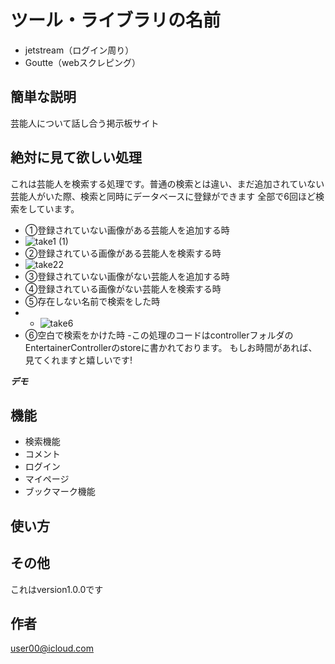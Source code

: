 # ツール・ライブラリの名前

- jetstream（ログイン周り）
- Goutte（webスクレピング）


## 簡単な説明

芸能人について話し合う掲示板サイト　


## 絶対に見て欲しい処理
これは芸能人を検索する処理です。普通の検索とは違い、まだ追加されていない芸能人がいた際、検索と同時にデータベースに登録ができます
全部で6回ほど検索をしています。
- ①登録されていない画像がある芸能人を追加する時
- ![take1 (1)](https://user-images.githubusercontent.com/72079540/112466462-444fc500-8da9-11eb-80f7-a9922e02e407.gif)
- ②登録されている画像がある芸能人を検索する時
- ![take22](https://user-images.githubusercontent.com/72079540/112468842-1cae2c00-8dac-11eb-864f-3f92952f7c28.gif)
- ③登録されていない画像がない芸能人を追加する時
- ④登録されている画像がない芸能人を検索する時
- ⑤存在しない名前で検索をした時
- - ![take6](https://user-images.githubusercontent.com/72079540/112467634-a4933680-8daa-11eb-8340-0e1df4112456.gif)
- ⑥空白で検索をかけた時
-この処理のコードはcontrollerフォルダのEntertainerControllerのstoreに書かれております。
もしお時間があれば、見てくれますと嬉しいです!

***デモ***


## 機能

- 検索機能
- コメント
- ログイン
- マイページ
- ブックマーク機能




## 使い方







## その他
これはversion1.0.0です

## 作者
user00@icloud.com






